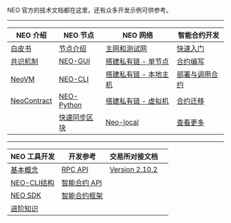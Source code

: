NEO 官方的技术文档都在这里，还有众多开发示例可供参考。

------


| NEO 介绍 | NEO 节点 | NEO 网络 | 智能合约开发 |
| ------- | --------| -------- | ------- |
| [白皮书](basic/whitepaper.md) | [节点介绍](node/introduction.md) | [主网和测试网](network/testnet.md) | [快速入门](sc/gettingstarted/introduction.md) |
| [共识机制](basic/technology/consensus.md) | [NEO-GUI](node/gui/install.md) | [搭建私有链 - 单节点](network/private-chain/solo.md) | [合约编写](sc/write/basics.md) |
| [NeoVM](basic/technology/neovm.md) | [NEO-CLI](node/cli/setup.md) | [搭建私有链 - 本地主机](network/private-chain/private-chain2.md) | [部署与调用合约](sc/deploy/deploy-invoke.md) |
| [NeoContract](basic/technology/neocontract.md) | [NEO-Python](node/python/overview.md) | [搭建私有链 - 虚拟机](network/private-chain/private-chain.md) | [合约迁移](sc/migrate.md) |
|  | [快速同步区块](node/syncblocks.md) | [Neo-local](network/private-chain/neolocal.md) | [查看更多](sc/sample/HelloWorld.md) |

------


| NEO 工具开发                                    | 开发参考                                       | 交易所对接文档                                  |      |
| ----------------------------------------------- | ---------------------------------------------- | ----------------------------------------------- | ---- |
| [基本概念](tooldev/concept/blockchain/block.md) | [RPC API](reference/rpc/latest-version/api.md) | [Version 2.10.2](exchange/2.10.2/deploynode.md) |      |
| [NEO-CLI结构](tooldev/neo_cli_structure.md)     | [智能合约 API](reference/scapi/api.md)         |                                                 |      |
| [NEO SDK](tooldev/sdk/introduction.md)          | [智能合约框架](reference/scapi/fw.md)          |                                                 |      |
| [进阶知识](tooldev/advanced/neo_vm.md)          |                                                |                                                 |      |



<link href="index.css" rel="stylesheet" />